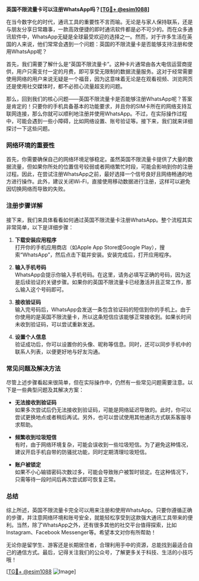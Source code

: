 **英国不限流量卡可以注册WhatsApp吗？[[TG💪+ @esim1088](https://t.me/s/esim1088)]**

在当今数字化的时代，通讯工具的重要性不言而喻。无论是与家人保持联系，还是与朋友分享日常趣事，一款高效便捷的即时通讯软件都是必不可少的。而在众多通讯软件中，WhatsApp无疑是全球最受欢迎的选择之一。然而，对于许多生活在英国的人来说，他们常常会遇到一个问题：英国的不限流量卡是否能够支持注册和使用WhatsApp呢？

首先，我们需要了解什么是“英国不限流量卡”。这种卡片通常由各大电信运营商提供，用户只需支付一定的月费，即可享受无限制的数据流量服务。这对于经常需要使用网络的用户来说无疑是一个福音，因为这意味着无论是在观看视频、浏览网页还是使用社交媒体时，都不必担心流量超支的问题。

那么，回到我们的核心问题——英国不限流量卡是否能够注册WhatsApp呢？答案是肯定的！只要你的手机具备基本的功能要求，并且你的SIM卡所在的网络支持互联网连接，那么你就可以顺利地注册并使用WhatsApp。不过，在实际操作过程中，可能会遇到一些小障碍，比如网络设置、账号验证等。接下来，我们就来详细探讨一下这些问题。

### 网络环境的重要性

首先，你需要确保自己的网络环境足够稳定。虽然英国不限流量卡提供了大量的数据流量，但如果你所处的位置信号较弱或者网络繁忙时段，可能会影响到你的注册过程。因此，在尝试注册WhatsApp之前，最好选择一个信号良好且网络畅通的地方进行操作。此外，建议关闭Wi-Fi，直接使用移动数据进行注册，这样可以避免因切换网络而导致的失败。

### 注册步骤详解

接下来，我们来具体看看如何通过英国不限流量卡注册WhatsApp。整个流程其实非常简单，以下是详细步骤：

1. **下载安装应用程序**  
   打开你的手机应用商店（如Apple App Store或Google Play），搜索“WhatsApp”，然后点击下载并安装。安装完成后，打开应用程序。

2. **输入手机号码**  
   WhatsApp会提示你输入手机号码。在这里，请务必填写正确的号码，因为这是后续验证的关键步骤。如果你的英国不限流量卡已经激活并且正常工作，那么输入这个号码即可。

3. **接收验证码**  
   输入完号码后，WhatsApp会发送一条包含验证码的短信到你的手机上。由于你使用的是英国不限流量卡，所以这条短信应该能够正常接收到。如果长时间未收到验证码，可以尝试重新发送。

4. **设置个人信息**  
   验证成功后，你可以设置你的头像、昵称等信息。同时，还可以同步手机中的联系人列表，以便更好地与好友沟通。

### 常见问题及解决方法

尽管上述步骤看起来很简单，但在实际操作中，仍然有一些常见问题需要注意。以下是一些典型问题及其解决方案：

- **无法接收到验证码**  
  如果多次尝试后仍无法接收到验证码，可能是网络延迟导致的。此时，你可以尝试更换地点或者稍后再试。另外，也可以尝试使用其他通讯方式联系客服寻求帮助。

- **频繁收到垃圾短信**  
  有时，由于网络环境复杂，可能会误收到一些垃圾短信。为了避免这种情况，建议开启手机自带的防骚扰功能，同时定期清理垃圾短信。

- **账户被锁定**  
  如果不小心输错密码次数过多，可能会导致账户被暂时锁定。在这种情况下，只需等待一段时间后再次尝试即可恢复正常。

### 总结

综上所述，英国不限流量卡完全可以用来注册和使用WhatsApp。只要你遵循正确的步骤，并注意网络环境和账号安全，就能轻松享受到这款强大通讯工具带来的便利。当然，除了WhatsApp之外，还有很多其他的社交平台值得探索，比如Instagram、Facebook Messenger等。希望本文对你有所帮助！

无论你是留学生、游客还是长期居住者，合理利用手中的资源，总能找到最适合自己的通信方式。最后，记得关注我们的公众号，了解更多关于科技、生活的小技巧哦！

[[TG💪+ @esim1088](https://t.me/s/esim1088) ![Image](https://i.postimg.cc/4NQfJmqS/Snipaste-2025-05-13-00-14-12.png)]